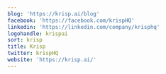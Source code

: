 ```yaml
---
blog: 'https://krisp.ai/blog'
facebook: 'https://facebook.com/krispHQ'
linkedin: 'https://linkedin.com/company/krisphq'
logohandle: krispai
sort: krisp
title: Krisp
twitter: krispHQ
website: 'https://krisp.ai/'
---
```

